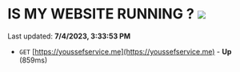 # IS MY WEBSITE RUNNING ? [![](https://img.shields.io/static/v1?label=Sponsor&message=%E2%9D%A4&logo=GitHub&color=%23fe8e86)](https://github.com/sponsors/<username>)

Last updated: **7/4/2023, 3:33:53 PM**

- `GET` [https://youssefservice.me](https://youssefservice.me) - **Up** (859ms)
